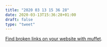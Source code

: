 ```yaml
---
title: "2020 03 13 15 36 28"
date: 2020-03-13T15:36:28+01:00
draft: false
type: "tweet"
---
```

[Find broken links on your website with muffet](https://jlelse.blog/dev/muffet/).
